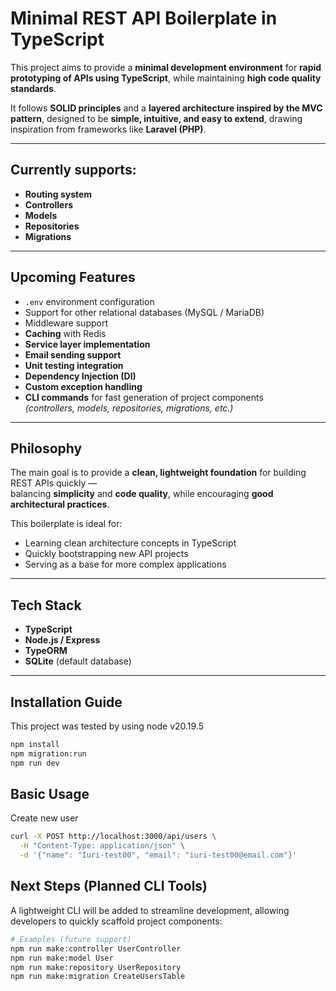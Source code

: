 # Minimal REST API Boilerplate in TypeScript

This project aims to provide a **minimal development environment** for **rapid prototyping of APIs using TypeScript**, while maintaining **high code quality standards**.

It follows **SOLID principles** and a **layered architecture inspired by the MVC pattern**, designed to be **simple, intuitive, and easy to extend**, drawing inspiration from frameworks like **Laravel (PHP)**.

---

## Currently supports:

- **Routing system**
- **Controllers**
- **Models**
- **Repositories**
- **Migrations**

---

## Upcoming Features

- `.env` environment configuration  
- Support for other relational databases (MySQL / MariaDB)  
- Middleware support  
- **Caching** with Redis  
- **Service layer implementation**  
- **Email sending support**  
- **Unit testing integration**  
- **Dependency Injection (DI)**  
- **Custom exception handling**  
- **CLI commands** for fast generation of project components  
  _(controllers, models, repositories, migrations, etc.)_

---

## Philosophy

The main goal is to provide a **clean, lightweight foundation** for building REST APIs quickly —  
balancing **simplicity** and **code quality**, while encouraging **good architectural practices**.

This boilerplate is ideal for:
- Learning clean architecture concepts in TypeScript  
- Quickly bootstrapping new API projects  
- Serving as a base for more complex applications

---

## Tech Stack

- **TypeScript**
- **Node.js / Express**
- **TypeORM**
- **SQLite** (default database)

---

## Installation Guide

This project was tested by using node v20.19.5
```bash
npm install
npm migration:run
npm run dev
```

## Basic Usage

Create new user
```bash
curl -X POST http://localhost:3000/api/users \
  -H "Content-Type: application/json" \
  -d '{"name": "Iuri-test00", "email": "iuri-test00@email.com"}'

```

## Next Steps (Planned CLI Tools)

A lightweight CLI will be added to streamline development, allowing developers to quickly scaffold project components:

```bash
# Examples (future support)
npm run make:controller UserController
npm run make:model User
npm run make:repository UserRepository
npm run make:migration CreateUsersTable
